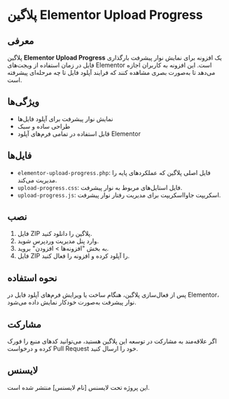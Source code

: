 # پلاگین Elementor Upload Progress

## معرفی
پلاگین **Elementor Upload Progress** یک افزونه برای نمایش نوار پیشرفت بارگذاری فایل در زمان استفاده از ویجت‌های Elementor است. این افزونه به کاربران اجازه می‌دهد تا به‌صورت بصری مشاهده کنند که فرایند آپلود فایل تا چه مرحله‌ای پیشرفته است.

## ویژگی‌ها
- نمایش نوار پیشرفت برای آپلود فایل‌ها
- طراحی ساده و سبک
- قابل استفاده در تمامی فرم‌های آپلود Elementor

## فایل‌ها
- `elementor-upload-progress.php`: فایل اصلی پلاگین که عملکردهای پایه را مدیریت می‌کند.
- `upload-progress.css`: فایل استایل‌های مربوط به نوار پیشرفت.
- `upload-progress.js`: اسکریپت جاوااسکریپت برای مدیریت رفتار نوار پیشرفت.

## نصب
1. فایل ZIP پلاگین را دانلود کنید.
2. وارد پنل مدیریت وردپرس شوید.
3. به بخش "افزونه‌ها > افزودن" بروید.
4. فایل ZIP را آپلود کرده و افزونه را فعال کنید.

## نحوه استفاده
پس از فعال‌سازی پلاگین، هنگام ساخت یا ویرایش فرم‌های آپلود فایل در Elementor، نوار پیشرفت به‌صورت خودکار نمایش داده می‌شود.

## مشارکت
اگر علاقه‌مند به مشارکت در توسعه این پلاگین هستید، می‌توانید کدهای منبع را فورک کرده و درخواست Pull Request خود را ارسال کنید.

## لایسنس
این پروژه تحت لایسنس [نام لایسنس] منتشر شده است.
